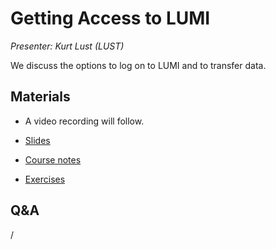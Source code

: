 # Getting Access to LUMI

*Presenter: Kurt Lust (LUST)*

We discuss the options to log on to LUMI and to transfer data.


## Materials

<!--
Materials will be made available after the lecture
-->

<!--
<video src="https://462000265.lumidata.eu/2day-next/recordings/03-Access.mp4" controls="controls"></video>
-->
-   A video recording will follow.

-   [Slides](https://462000265.lumidata.eu/2day-next/files/LUMI-2day-next-03-Access.pdf)

-   [Course notes](03-Access.md)

-   [Exercises](E03-Access.md)


## Q&A

/

